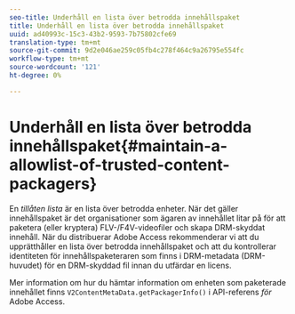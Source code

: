 ```yaml
---
seo-title: Underhåll en lista över betrodda innehållspaket
title: Underhåll en lista över betrodda innehållspaket
uuid: ad40993c-15c3-43b2-9593-7b75802cfe69
translation-type: tm+mt
source-git-commit: 9d2e046ae259c05fb4c278f464c9a26795e554fc
workflow-type: tm+mt
source-wordcount: '121'
ht-degree: 0%

---
```



# Underhåll en lista över betrodda innehållspaket{#maintain-a-allowlist-of-trusted-content-packagers}

En *tillåten lista* är en lista över betrodda enheter. När det gäller innehållspaket är det organisationer som ägaren av innehållet litar på för att paketera (eller kryptera) FLV-/F4V-videofiler och skapa DRM-skyddat innehåll. När du distribuerar Adobe Access rekommenderar vi att du upprätthåller en lista över betrodda innehållspaket och att du kontrollerar identiteten för innehållspaketeraren som finns i DRM-metadata (DRM-huvudet) för en DRM-skyddad fil innan du utfärdar en licens.

Mer information om hur du hämtar information om enheten som paketerade innehållet finns `V2ContentMetaData.getPackagerInfo()` i API-referens *för* Adobe Access.
